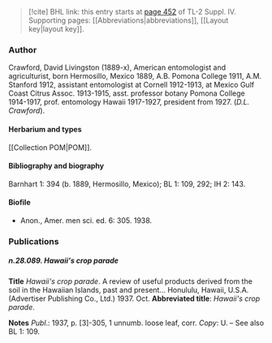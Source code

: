 > [!cite] BHL link: this entry starts at [page 452](https://www.biodiversitylibrary.org/item/103860#page/462/mode/1up) of TL-2 Suppl. IV.
> Supporting pages: [[Abbreviations|abbreviations]], [[Layout key|layout key]].

### Author

Crawford, David Livingston (1889-x), American entomologist and agriculturist, born Hermosillo, Mexico 1889, A.B. Pomona College 1911, A.M. Stanford 1912, assistant entomologist at Cornell 1912-1913, at Mexico Gulf Coast Citrus Assoc. 1913-1915, asst. professor botany Pomona College 1914-1917, prof. entomology Hawaii 1917-1927, president from 1927. (*D.L. Crawford*).

#### Herbarium and types

[[Collection POM|POM]].

#### Bibliography and biography

Barnhart 1: 394 (b. 1889, Hermosillo, Mexico); BL 1: 109, 292; IH 2: 143.

#### Biofile

- Anon., Amer. men sci. ed. 6: 305. 1938.

### Publications

##### n.28.089. Hawaii's crop parade

**Title**
*Hawaii's crop parade*. A review of useful products derived from the soil in the Hawaiian Islands, past and present... Honululu, Hawaii, U.S.A. (Advertiser Publishing Co., Ltd.) 1937. Oct.
**Abbreviated title**: *Hawaii's crop parade*.

**Notes**
*Publ*.: 1937, p. \[3\]-305, 1 unnumb. loose leaf, corr. *Copy*: U. – See also BL 1: 109.

